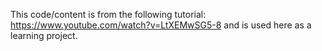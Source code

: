 This code/content is from the following tutorial: https://www.youtube.com/watch?v=LtXEMwSG5-8 and is used here as a learning project.

